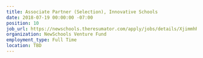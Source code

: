```yaml
---
title: Associate Partner (Selection), Innovative Schools
date: 2018-07-19 00:00:00 -07:00
position: 10
job_url: https://newschools.theresumator.com/apply/jobs/details/XjimmhRQEm?
organization: NewSchools Venture Fund
employment_type: Full Time
location: TBD
---
```


